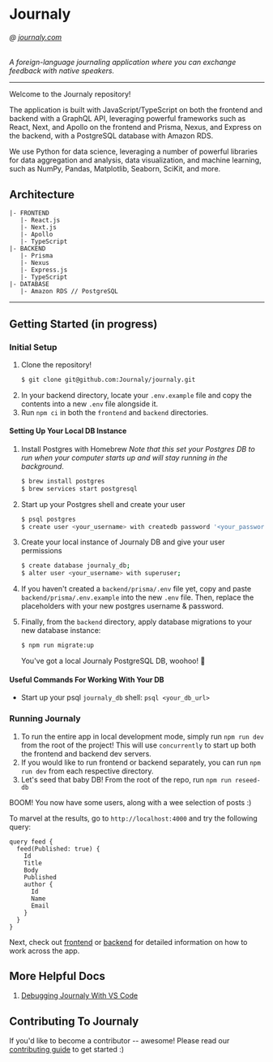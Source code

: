 # Journaly

###### @ [journaly.com](http://journaly.com)

_A foreign-language journaling application where you can exchange feedback with native speakers._

---

Welcome to the Journaly repository!

The application is built with JavaScript/TypeScript on both the frontend and backend with a GraphQL API, leveraging powerful frameworks such as React, Next, and Apollo on the frontend and Prisma, Nexus, and Express on the backend, with a PostgreSQL database with Amazon RDS.

We use Python for data science, leveraging a number of powerful libraries for data aggregation and analysis, data visualization, and machine learning, such as NumPy, Pandas, Matplotlib, Seaborn, SciKit, and more.

## Architecture

```
|- FRONTEND
   |- React.js
   |- Next.js
   |- Apollo
   |- TypeScript
|- BACKEND
   |- Prisma
   |- Nexus
   |- Express.js
   |- TypeScript
|- DATABASE
   |- Amazon RDS // PostgreSQL
```

---

## Getting Started (in progress)

### Initial Setup

1. Clone the repository!
   ```sh
   $ git clone git@github.com:Journaly/journaly.git
   ```
1. In your backend directory, locate your `.env.example` file and copy the contents into a new `.env` file alongside it.
1. Run `npm ci` in both the `frontend` and `backend` directories.

#### Setting Up Your Local DB Instance

1. Install Postgres with Homebrew
   _Note that this set your Postgres DB to run when your computer starts up and will stay running in the background_.

   ```bash
   $ brew install postgres
   $ brew services start postgresql
   ```

1. Start up your Postgres shell and create your user

   ```bash
   $ psql postgres
   $ create user <your_username> with createdb password '<your_password>';
   ```

1. Create your local instance of Journaly DB and give your user permissions

   ```bash
   $ create database journaly_db;
   $ alter user <your_username> with superuser;
   ```

1. If you haven't created a `backend/prisma/.env` file yet, copy and paste `backend/prisma/.env.example` into the new `.env` file. Then, replace the placeholders with your new postgres username & password.

1. Finally, from the `backend` directory, apply database migrations to your new database instance:

   ```bash
   $ npm run migrate:up
   ```

   You've got a local Journaly PostgreSQL DB, woohoo! 🎉

#### Useful Commands For Working With Your DB

- Start up your psql `journaly_db` shell: `psql <your_db_url>`

### Running Journaly

1. To run the entire app in local development mode, simply run `npm run dev` from the root of the project! This will use `concurrently` to start up both the frontend and backend dev servers.
1. If you would like to run frontend or backend separately, you can run `npm run dev` from each respective directory.
1. Let's seed that baby DB! From the root of the repo, run `npm run reseed-db`

BOOM! You now have some users, along with a wee selection of posts :)

To marvel at the results, go to `http://localhost:4000` and try the following query:

```gql
query feed {
  feed(Published: true) {
    Id
    Title
    Body
    Published
    author {
      Id
      Name
      Email
    }
  }
}
```

Next, check out [frontend](./frontend/README.md) or [backend](./backend/README.md) for detailed information on how to work across the app.

## More Helpful Docs

1. [Debugging Journaly With VS Code](./docs/debugging.md)

## Contributing To Journaly

If you'd like to become a contributor -- awesome!
Please read our [contributing guide](./docs/contributing-guide.md) to get started :)
